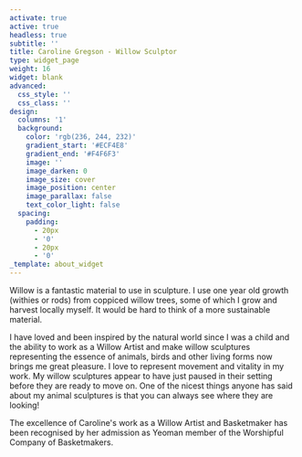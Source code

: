 ```yaml
---
activate: true
active: true
headless: true
subtitle: ''
title: Caroline Gregson - Willow Sculptor
type: widget_page
weight: 16
widget: blank
advanced:
  css_style: ''
  css_class: ''
design:
  columns: '1'
  background:
    color: 'rgb(236, 244, 232)'
    gradient_start: '#ECF4E8'
    gradient_end: '#F4F6F3'
    image: ''
    image_darken: 0
    image_size: cover
    image_position: center
    image_parallax: false
    text_color_light: false
  spacing:
    padding:
      - 20px
      - '0'
      - 20px
      - '0'
_template: about_widget
---
```


Willow is a fantastic material to use in sculpture. I use one year old growth (withies or rods) from coppiced willow trees, some of which I grow and harvest locally myself. It would be hard to think of a more sustainable material.

I have loved and been inspired by the natural world since I was a child
and the ability to work as a Willow Artist and make willow sculptures
representing the essence of animals, birds and other living forms now
brings me great pleasure. I love to represent movement and vitality in
my work. My willow sculptures appear to have just paused in their setting
before they are ready to move on. One of the nicest things anyone has
said about my animal sculptures is that you can always see where
they are looking!

The excellence of Caroline's work as a Willow Artist and Basketmaker has
been recognised by her admission as Yeoman member of the Worshipful
Company of Basketmakers.
